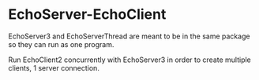 # EchoServer-EchoClient

EchoServer3 and EchoServerThread are meant to be in the same package so they can run as one program. 

Run EchoClient2 concurrently with EchoServer3 in order to create multiple clients, 1 server connection. 
